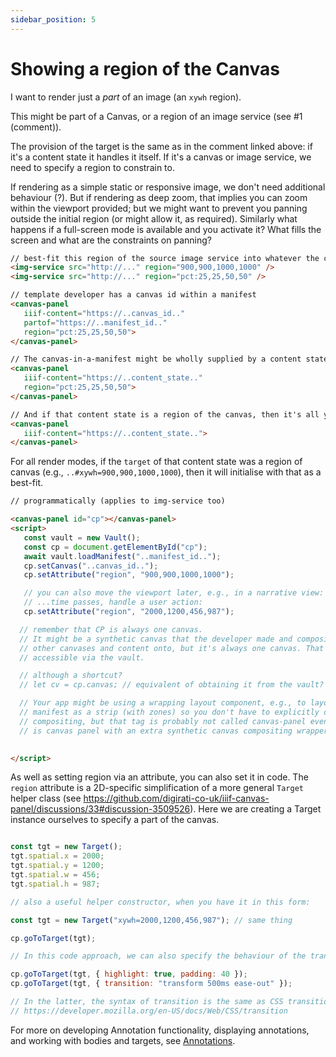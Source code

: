 ```yaml
---
sidebar_position: 5
---
```


# Showing a region of the Canvas

I want to render just a _part_ of an image (an `xywh` region).

This might be part of a Canvas, or a region of an image service (see #1 (comment)).

The provision of the target is the same as in the comment linked above: if it's a content state it handles it itself. If it's a canvas or image service, we need to specify a region to constrain to.

If rendering as a simple static or responsive image, we don't need additional behaviour (?).
But if rendering as deep zoom, that implies you can zoom within the viewport provided; but we might want to prevent you panning outside the initial region (or might allow it, as required).
Similarly what happens if a full-screen mode is available and you activate it? What fills the screen and what are the constraints on panning?


```html
// best-fit this region of the source image service into whatever the current viewport size is
<img-service src="http://..." region="900,900,1000,1000" />
<img-service src="http://..." region="pct:25,25,50,50" />

// template developer has a canvas id within a manifest
<canvas-panel
   iiif-content="https://..canvas_id.."
   partof="https://..manifest_id.."
   region="pct:25,25,50,50">
</canvas-panel>

// The canvas-in-a-manifest might be wholly supplied by a content state:
<canvas-panel
   iiif-content="https://..content_state.."
   region="pct:25,25,50,50">
</canvas-panel>

// And if that content state is a region of the canvas, then it's all you would need:
<canvas-panel
   iiif-content="https://..content_state..">
</canvas-panel>
```

For all render modes, if the `target` of that content state was a region of canvas (e.g., `..#xywh=900,900,1000,1000`), then it will initialise with that as a best-fit.

```html
// programmatically (applies to img-service too)

<canvas-panel id="cp"></canvas-panel>
<script>
   const vault = new Vault();
   const cp = document.getElementById("cp");
   await vault.loadManifest("..manifest_id..");
   cp.setCanvas("..canvas_id..");
   cp.setAttribute("region", "900,900,1000,1000");

   // you can also move the viewport later, e.g., in a narrative view:
   // ...time passes, handle a user action:   
   cp.setAttribute("region", "2000,1200,456,987");

  // remember that CP is always one canvas.
  // It might be a synthetic canvas that the developer made and composited 
  // other canvases and content onto, but it's always one canvas. That canvas is 
  // accessible via the vault.

  // although a shortcut?
  // let cv = cp.canvas; // equivalent of obtaining it from the vault?

  // Your app might be using a wrapping layout component, e.g., to layout a 
  // manifest as a strip (with zones) so you don't have to explicitly do the
  // compositing, but that tag is probably not called canvas-panel even if it really
  // is canvas panel with an extra synthetic canvas compositing wrapper.

  
</script>   
```

As well as setting region via an attribute, you can also set it in code. The `region` attribute is a 2D-specific simplification of a more general `Target` helper class (see https://github.com/digirati-co-uk/iiif-canvas-panel/discussions/33#discussion-3509526). Here we are creating a Target instance ourselves to specify a part of the canvas.

```js

const tgt = new Target();
tgt.spatial.x = 2000;
tgt.spatial.y = 1200;
tgt.spatial.w = 456;
tgt.spatial.h = 987;

// also a useful helper constructor, when you have it in this form:

const tgt = new Target("xywh=2000,1200,456,987"); // same thing

cp.goToTarget(tgt);

// In this code approach, we can also specify the behaviour of the transition via options:

cp.goToTarget(tgt, { highlight: true, padding: 40 });
cp.goToTarget(tgt, { transition: "transform 500ms ease-out" });

// In the latter, the syntax of transition is the same as CSS transition
// https://developer.mozilla.org/en-US/docs/Web/CSS/transition

``` 

For more on developing Annotation functionality, displaying annotations, and working with bodies and targets, see [Annotations](./annotations).